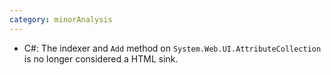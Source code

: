 ```yaml
---
category: minorAnalysis
---
```

* C#: The indexer and `Add` method on `System.Web.UI.AttributeCollection` is no longer considered a HTML sink.
